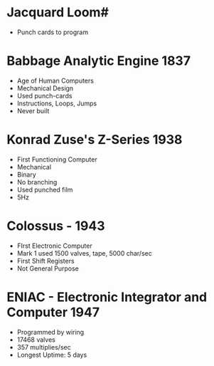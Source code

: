 # Jacquard Loom#
- Punch cards to program

# Babbage Analytic Engine 1837
- Age of Human Computers
- Mechanical Design
- Used punch-cards
- Instructions, Loops, Jumps
- Never built

# Konrad Zuse's Z-Series 1938
- First Functioning Computer
- Mechanical
- Binary
- No branching
- Used punched film
- 5Hz

# Colossus - 1943
- FIrst Electronic Computer
- Mark 1 used 1500 valves, tape, 5000 char/sec
- First Shift Registers
- Not General Purpose
# ENIAC - Electronic Integrator and Computer 1947

- Programmed by wiring
- 17468 valves
- 357 multiplies/sec
- Longest Uptime: 5 days